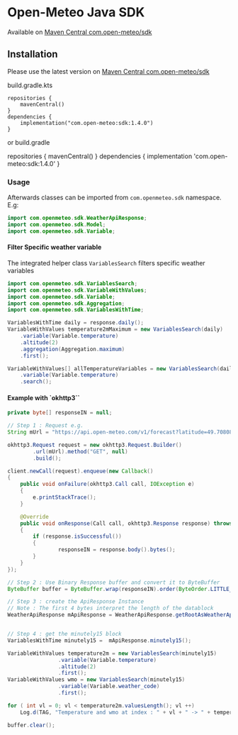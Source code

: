 # Open-Meteo Java SDK

Available on [Maven Central com.open-meteo/sdk](https://central.sonatype.com/artifact/com.open-meteo/sdk)

## Installation

Please use the latest version on [Maven Central com.open-meteo/sdk](https://central.sonatype.com/artifact/com.open-meteo/sdk)

build.gradle.kts

```
repositories {
    mavenCentral()
}
dependencies {
    implementation("com.open-meteo:sdk:1.4.0")
}
```

or build.gradle

repositories {
    mavenCentral()
}
dependencies {
    implementation 'com.open-meteo:sdk:1.4.0'
}

### Usage

Afterwards classes can be imported from `com.openmeteo.sdk` namespace. E.g:

```java
import com.openmeteo.sdk.WeatherApiResponse;
import com.openmeteo.sdk.Model;
import com.openmeteo.sdk.Variable;
```

#### Filter Specific weather variable
The integrated helper class `VariablesSearch` filters specific weather variables

```java
import com.openmeteo.sdk.VariablesSearch;
import com.openmeteo.sdk.VariableWithValues;
import com.openmeteo.sdk.Variable;
import com.openmeteo.sdk.Aggregation;
import com.openmeteo.sdk.VariablesWithTime;

VariablesWithTime daily = response.daily();
VariableWithValues temperature2mMaximum = new VariablesSearch(daily)
    .variable(Variable.temperature)
    .altitude(2)
    .aggregation(Aggregation.maximum)
    .first();

VariableWithValues[] allTemperatureVariables = new VariablesSearch(daily)
    .variable(Variable.temperature)
    .search();
```

#### Example with `okhttp3``

```java
private byte[] responseIN = null;

// Step 1 : Request e.g.
String mUrl = "https://api.open-meteo.com/v1/forecast?latitude=49.70808&longitude=8.08829&timezone=Europe/Berlin&minutely_15=temperature_2m,weathercode&format=flatbuffers";

okhttp3.Request request = new okhttp3.Request.Builder()
        .url(mUrl).method("GET", null)
        .build();

client.newCall(request).enqueue(new Callback()
{
    public void onFailure(okhttp3.Call call, IOException e)
    {
        e.printStackTrace();
    }

    @Override
    public void onResponse(Call call, okhttp3.Response response) throws IOException
    {
        if (response.isSuccessful())
        {
                responseIN = response.body().bytes();
        }
    }
});

// Step 2 : Use Binary Response buffer and convert it to ByteBuffer
ByteBuffer buffer = ByteBuffer.wrap(responseIN).order(ByteOrder.LITTLE_ENDIAN);

// Step 3 : create the ApiResponse Instance
// Note : The first 4 bytes interpret the length of the datablock
WeatherApiResponse mApiResponse = WeatherApiResponse.getRootAsWeatherApiResponse((ByteBuffer) buffer.position(4));


// Step 4 : get the minutely15 block
VariablesWithTime minutely15 =  mApiResponse.minutely15();

VariableWithValues temperature2m = new VariablesSearch(minutely15)
                .variable(Variable.temperature)
                .altitude(2)
                .first();
VariableWithValues wmo = new VariablesSearch(minutely15)
                .variable(Variable.weather_code)
                .first();

for ( int vl = 0; vl < temperature2m.valuesLength(); vl ++)
    Log.d(TAG, "Temperature and wmo at index : " + vl + " -> " + temperature2m.values(vl) + " / " + wmo.values(vl));

buffer.clear();
```
